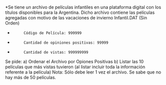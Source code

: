 *Se tiene un archivo de películas infantiles en una plataforma digital con los títulos disponibles para la Argentina. 
  Dicho archivo contiene las películas agregadas con motivo de las vacaciones de invierno Infantil.DAT (Sin Orden)
-          Código de Película: 999999
-          Cantidad de opiniones positivas: 99999
-          Cantidad de vistas: 999999999
Se pide:
a)       Ordenar el Archivo por Opiones Positivas
b)       Listar las 10 películas que más vistas tuvieron (al listar incluir toda la información referente a la película)
Nota: Sólo debe leer 1 vez el archivo. Se sabe que no hay más de 50 películas.

